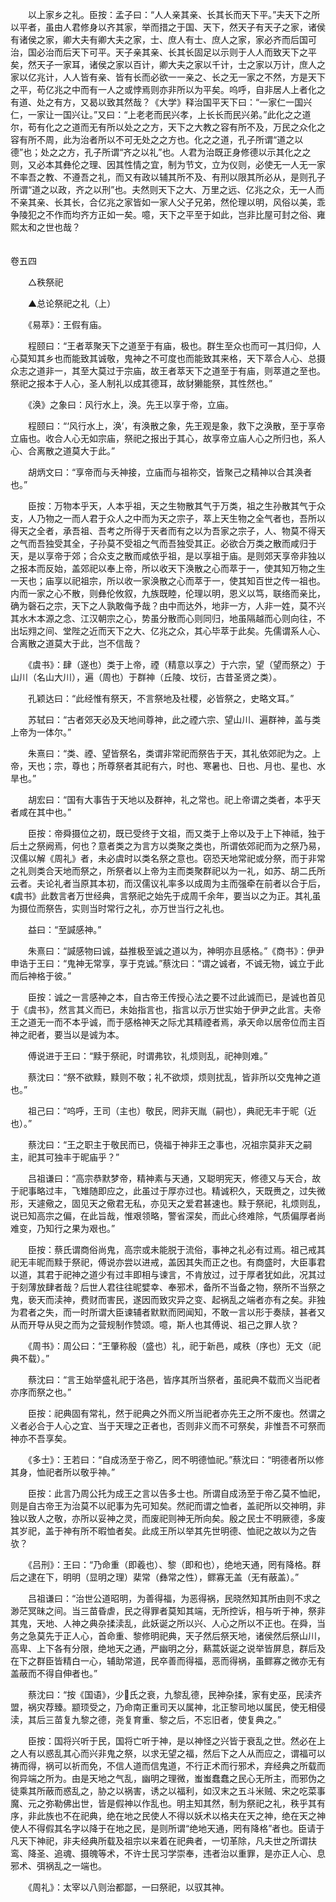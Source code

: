<!-- { "loadSidebar": true } -->
　　以上家乡之礼。臣按：孟子曰：“人人亲其亲、长其长而天下平。”夫天下之所以平者，虽由人君修身以齐其家，举而措之于国、天下，然天子有天子之家，诸侯有诸侯之家，卿大夫有卿大夫之家，士、庶人有士、庶人之家，家必齐而后国可治，国必治而后天下可平。天子亲其亲、长其长固足以示则于人人而致天下之平矣，然天子一家耳，诸侯之家以百计，卿大夫之家以千计，士之家以万计，庶人之家以亿兆计，人人皆有亲、皆有长而必欲一一亲之、长之无一家之不然，方是天下之平，苟亿兆之中而有一人之或悖焉则亦非所以为平矣。呜呼，自非居人上者化之有道、处之有方，又曷以致其然哉？《大学》释治国平天下曰：“一家仁一国兴仁，一家让一国兴让。”又曰：“上老老而民兴孝，上长长而民兴弟。”此化之之道尔，苟有化之之道而无有所以处之之方，天下之大教之容有所不及，万民之众化之容有所不周，此为治者所以不可无处之之方也。化之之道，孔子所谓“道之以德”也；处之之方，孔子所谓“齐之以礼”也。人君为治既正身修德以示其化之之则，又必本其彝伦之理、因其性情之宜，制为节文，立为仪则，必使无一人无一家不率吾之教、不遵吾之礼，而又有政以辅其所不及、有刑以限其所必从，是则孔子所谓“道之以政，齐之以刑”也。夫然则天下之大、万里之远、亿兆之众，无一人而不亲其亲、长其长，合亿兆之家皆如一家人父子兄弟，然伦理以明，风俗以美，乖争陵犯之不作而均齐方正如一矣。噫，天下之平至于如此，岂非比屋可封之俗、雍熙太和之世也哉？  
　 

卷五四

　　△秩祭祀

　　▲总论祭祀之礼（上）

　　《易萃》：王假有庙。

　　程颐曰：“王者萃聚天下之道至于有庙，极也。群生至众也而可一其归仰，人心莫知其乡也而能致其诚敬，鬼神之不可度也而能致其来格，天下萃合人心、总摄众志之道非一，其至大莫过于宗庙，故王者萃天下之道至于有庙，则萃道之至也。祭祀之报本于人心，圣人制礼以成其德耳，故豺獭能祭，其性然也。”

　　《涣》之象曰：风行水上，涣。先王以享于帝，立庙。

　　程颐曰：“‘风行水上，涣’，有涣散之象，先王观是象，救下之涣散，至于享帝立庙也。收合人心无如宗庙，祭祀之报出于其心，故享帝立庙人心之所归也，系人心、合离散之道莫大于此。”

　　胡炳文曰：“享帝而与夭神接，立庙而与祖祢交，皆聚己之精神以合其涣者也。”

　　臣按：万物本乎天，人本乎祖，天之生物散其气于万类，祖之生孙散其气于众支，人乃物之一而人君于众人之中而为天之宗子，萃上天生物之全气者也，吾所以得天之全者，承吾祖、吾考之所得于天者而有之以为吾家之宗子，人、物莫不得天之气而吾独受其全，子孙莫不受祖之气而吾独受其正。必欲合万类之散而咸归于天，是以享帝于郊；合众支之散而咸依乎祖，是以享祖于庙。是则郊天享帝非独以之报本而反始，盖郊祀以奉上帝，所以收天下涣散之心而萃于一，使其知万物之生一天也；庙享以祀祖宗，所以收一家涣散之心而萃于一，使其知百世之传一祖也。内而一家之心不散，则彝伦攸叙，九族既睦，伦理以明，恩义以笃，联络而亲比，确为磬石之宗，天下之人孰敢侮予哉？由中而达外，地非一方，人非一姓，莫不兴其水木本源之念、江汉朝宗之心，势虽分散而心则同归，地虽隔越而心则向往，不出坛翙之间、堂陛之近而天下之大、亿兆之众，其心毕萃于此矣。先儒谓系人心、合离散之道莫大于此，岂不信哉？

　　《虞书》：肆（遂也）类于上帝，禋（精意以享之）于六宗，望（望而祭之）于山川（名山大川），遍（周也）于群神（丘陵、坟衍，古昔圣贤之类）。

　　孔颖达曰：“此经惟有祭天，不言祭地及社稷，必皆祭之，史略文耳。”

　　苏轼曰：“古者郊天必及天地间尊神，此之禋六宗、望山川、遍群神，盖与类上帝为一体尔。”

　　朱熹曰：“类、禋、望皆祭名，类谓非常祀而祭告于天，其礼依郊祀为之。上帝，天也；宗，尊也；所尊祭者其祀有六，时也、寒暑也、日也、月也、星也、水旱也。”

　　胡宏曰：“国有大事告于天地以及群神，礼之常也。祀上帝谓之类者，本乎天者咸在其中也。”

　　臣按：帝舜摄位之初，既已受终于文祖，而又类于上帝以及于上下神祗，独于后土之祭阙焉，何也？意者类之为言方以类聚之类也，所谓依郊祀而为之祭乃易，汉儒以解《周礼》者，未必虞时以类名祭之意也。窃恐天地常祀或分祭，而于非常之礼则类合天地而祭之，所祭者以上帝为主而类聚群祀以为一礼，如苏、胡二氏所云者。夫论礼者当原其本初，而汉儒议礼率多以成周为主而强牵在前者以合于后，《虞书》此数言者万世经典，言祭祀之始先于成周千余年，要当以之为正。其礼虽为摄位而祭告，实则当时常行之礼，亦万世当行之礼也。

　　益曰：“至諴感神。”

　　朱熹曰：“諴感物曰诚，益推极至诚之道以为，神明亦且感格。”《商书》：伊尹申诰于王曰：“鬼神无常享，享于克诚。”蔡沈曰：“谓之诚者，不诚无物，诚立于此而后神格于彼。”

　　臣按：诚之一言感神之本，自古帝王传授心法之要不过此诚而已，是诚也首见于《虞书》，然言其义而已，未始指言也，指言以示万世实始于伊尹之此言。夫帝王之道无一而不本乎诚，而于感格神天之际尤其精禋者焉，承天命以居帝位而主百神之祀者，要当以是诚为本。

　　傅说进于王曰：“黩于祭祀，时谓弗钦，礼烦则乱，祀神则难。”

　　蔡沈曰：“祭不欲黩，黩则不敬；礼不欲烦，烦则扰乱，皆非所以交鬼神之道也。”

　　祖己曰：“呜呼，王司（主也）敬民，罔非天胤（嗣也），典祀无丰于昵（近也）。”

　　蔡沈曰：“王之职主于敬民而已，侥福于神非王之事也，况祖宗莫非天之嗣主，祀其可独丰于昵庙乎？”

　　吕祖谦曰：“高宗恭默梦帝，精神素与天通，又聪明宪天，修德又与天合，故于祀事略过丰，飞雉随即应之，此虽过于厚亦过也。精诚积久，天既赉之，过失微形，天遽儆之，固见天之儆君无私，亦见天之爱君甚速也。黩于祭祀，礼烦则乱，说已知高宗之偏，在此旨哉，惟艰领略，警省深矣，而此心终难除，气质偏厚者尚难变，乃知行之果为艰也。”

　　臣按：蔡氏谓商俗尚鬼，高宗或未能脱于流俗，事神之礼必有过焉。祖己戒其祀无丰昵而黩于祭祀，傅说亦尝以进戒，盖因其失而正之也。有商盛时，大臣事君以道，其君于祀神之道少有过丰即相与谏言，不肯放过，过于厚者犹如此，况其过于刻薄放肆者哉？后世人君往往昵嬖幸、奉邪术，备所不当备之物，祭所不当祭之鬼，亵天而渎神，费财而害民，遂因而致灾异之变、起祸乱之端者亦有之矣。非独为君者之失，而一时所谓大臣谏辅者默默而罔闻知，不敢一言以形于奏牍，甚者又从而开导从臾之而为之营规制作赞颂。噫，斯人也其傅说、祖己之罪人欤？

　　《周书》：周公曰：“王肇称殷（盛也）礼，祀于新邑，咸秩（序也）无文（祀典不载）。”

　　蔡沈曰：“言王始举盛礼祀于洛邑，皆序其所当祭者，虽祀典不载而义当祀者亦序而祭之也。”

　　臣按：祀典固有常礼，然于祀典之外而义所当祀者亦先王之所不废也。然谓之义者必合于人心之宜、当于天理之正者也，否则非义而不可祭矣，非惟吾不可祭而神亦不吾享矣。

　　《多士》：王若曰：“自成汤至于帝乙，罔不明德恤祀。”蔡沈曰：“明德者所以修其身，恤祀者所以敬乎神。”

　　臣按：此言乃周公托为成王之言以告多士也。所谓自成汤至于帝乙莫不恤祀，则是自古帝王为治莫不以祀事为先可知矣。然祀而谓之恤者，盖祀所以交神明，非独以致人之敬，亦所以妥神之灵，而废祀则神无所向矣。殷之民士不明厥德，多废其岁祀，盖于神有所不暇恤者矣。此成王所以举其先世明德、恤祀之故以为之告欤？

　　《吕刑》：王曰：“乃命重（即羲也）、黎（即和也），绝地天通，罔有降格。群后之逮在下，明明（显明之理）棐常（彝常之性），鳏寡无盖（无有蔽盖）。”

　　吕祖谦曰：“治世公道昭明，为善得福，为恶得祸，民晓然知其所由则不求之渺茫冥昧之间。当三苗昏虐，民之得罪者莫知其端，无所控诉，相与听于神，祭非其鬼，天地、人神之典杂揉渎乱，此妖诞之所以兴、人心之所以不正也。在舜，当务之急莫先于正人心，首命重、黎修明祀典，天子然后祭天地，诸侯然后祭山川，高卑、上下各有分限，绝地天之通，严幽明之分，爇蒿妖诞之说举皆屏息，群后及在下之群臣皆精白一心，辅助常道，民卒善而得福，恶而得祸，虽鳏寡之微亦无有盖蔽而不得自伸者也。”

　　蔡沈曰：“按《国语》，少氏之衰，九黎乱德，民神杂揉，家有史巫，民渎齐盟，祸灾荐臻。颛顼受之，乃命南正重司天以属神，北正黎司地以属民，使无相侵渎，其后三苗复九黎之德，尧复育重、黎之后，不忘旧者，使复典之。”

　　臣按：国将兴听于民，国将亡听于神，是以神怪之兴皆于衰乱之世。然必在上之人有以惑乱其心而兴非鬼之祭，以求无望之福，然后下之人从而应之，谓福可以祷而得，祸可以祈而免，不信人道而信鬼道，不行正术而行邪术，弃经典之所载而徇异端之所为。由是天地之气乱，幽明之理微，蚩蚩蠢蠢之民心无所主，而邪伪之徒乘其所蔽而惑乱之，胁之以祸害，诱之以福利，如汉末之五斗米贼、宋之吃菜事魔、元之弥勒佛出世，皆是假神以作乱也。明主知其然，制为祭祀之礼，秩乎其有序，非此族也不在祀典，绝在地之民使人不得以妖术以格夫在天之神，绝在天之神使人不得假其名字以降于在地之民，是则所谓“绝地天通，罔有降格”者也。臣请于凡天下神祀，非夫经典所载及祖宗以来着在祀典者，一切革除，凡夫世之所谓扶鸾、降圣、追魂、摄魄等术，不许士民习学崇奉，违者治以重罪，是亦正人心、息邪术、弭祸乱之一端也。

　　《周礼》：太宰以八则治都鄙，一曰祭祀，以驭其神。

